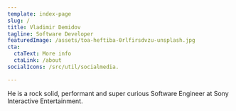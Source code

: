 ```yaml
---
template: index-page
slug: /
title: Vladimir Demidov
tagline: Software Developer
featuredImage: /assets/toa-heftiba-0rlfirsdvzu-unsplash.jpg
cta:
  ctaText: More info
  ctaLink: /about
socialIcons: /src/util/socialmedia.

---
```

He is a rock solid, performant and super curious Software Engineer at Sony Interactive Entertainment. 
